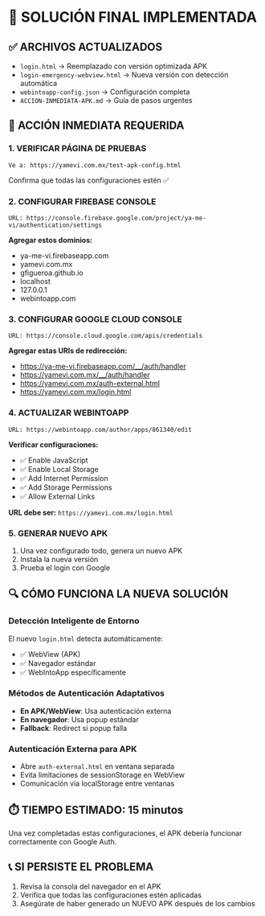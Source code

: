 # 🎯 SOLUCIÓN FINAL IMPLEMENTADA

## ✅ ARCHIVOS ACTUALIZADOS
- `login.html` → Reemplazado con versión optimizada APK
- `login-emergency-webview.html` → Nueva versión con detección automática
- `webintoapp-config.json` → Configuración completa
- `ACCION-INMEDIATA-APK.md` → Guía de pasos urgentes

## 🚨 ACCIÓN INMEDIATA REQUERIDA

### 1. VERIFICAR PÁGINA DE PRUEBAS
```
Ve a: https://yamevi.com.mx/test-apk-config.html
```
Confirma que todas las configuraciones estén ✅

### 2. CONFIGURAR FIREBASE CONSOLE
```
URL: https://console.firebase.google.com/project/ya-me-vi/authentication/settings
```
**Agregar estos dominios:**
- ya-me-vi.firebaseapp.com
- yamevi.com.mx
- gfigueroa.github.io
- localhost
- 127.0.0.1
- webintoapp.com

### 3. CONFIGURAR GOOGLE CLOUD CONSOLE  
```
URL: https://console.cloud.google.com/apis/credentials
```
**Agregar estas URIs de redirección:**
- https://ya-me-vi.firebaseapp.com/__/auth/handler
- https://yamevi.com.mx/__/auth/handler
- https://yamevi.com.mx/auth-external.html
- https://yamevi.com.mx/login.html

### 4. ACTUALIZAR WEBINTOAPP
```
URL: https://webintoapp.com/author/apps/861340/edit
```
**Verificar configuraciones:**
- ✅ Enable JavaScript
- ✅ Enable Local Storage
- ✅ Add Internet Permission  
- ✅ Add Storage Permissions
- ✅ Allow External Links

**URL debe ser:** `https://yamevi.com.mx/login.html`

### 5. GENERAR NUEVO APK
1. Una vez configurado todo, genera un nuevo APK
2. Instala la nueva versión
3. Prueba el login con Google

## 🔍 CÓMO FUNCIONA LA NUEVA SOLUCIÓN

### Detección Inteligente de Entorno
El nuevo `login.html` detecta automáticamente:
- ✅ WebView (APK)
- ✅ Navegador estándar
- ✅ WebIntoApp específicamente

### Métodos de Autenticación Adaptativos
- **En APK/WebView**: Usa autenticación externa
- **En navegador**: Usa popup estándar
- **Fallback**: Redirect si popup falla

### Autenticación Externa para APK
- Abre `auth-external.html` en ventana separada
- Evita limitaciones de sessionStorage en WebView
- Comunicación via localStorage entre ventanas

## ⏱️ TIEMPO ESTIMADO: 15 minutos

Una vez completadas estas configuraciones, el APK debería funcionar correctamente con Google Auth.

## 📞 SI PERSISTE EL PROBLEMA
1. Revisa la consola del navegador en el APK
2. Verifica que todas las configuraciones estén aplicadas
3. Asegúrate de haber generado un NUEVO APK después de los cambios
